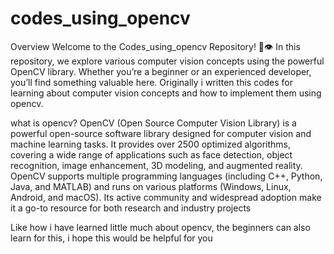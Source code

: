 # codes_using_opencv
Overview
Welcome to the Codes_using_opencv Repository! 🤖👁️ In this repository, we explore various computer vision concepts using the powerful OpenCV library. Whether you’re a beginner or an experienced developer, you’ll find something valuable here.
Originally i written this codes for learning about computer vision concepts and how to implement them using opencv. 

what is opencv?
OpenCV (Open Source Computer Vision Library) is a powerful open-source software library designed for computer vision and machine learning tasks. It provides over 2500 optimized algorithms, covering a wide range of applications such as face detection, object recognition, image enhancement, 3D modeling, and augmented reality. OpenCV supports multiple programming languages (including C++, Python, Java, and MATLAB) and runs on various platforms (Windows, Linux, Android, and macOS). Its active community and widespread adoption make it a go-to resource for both research and industry projects


Like how i have learned little much about opencv, the beginners can also learn for this, i hope this would be helpful for you
